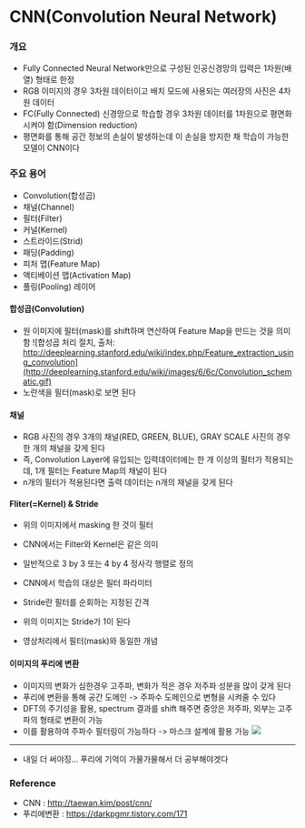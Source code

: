 # CNN(Convolution Neural Network)

### 개요
- Fully Connected Neural Network만으로 구성된 인공신경망의 입력은 1차원(배열) 형태로 한정
- RGB 이미지의 경우 3차원 데이터이고 배치 모드에 사용되는 여러장의 사진은 4차원 데이터
- FC(Fully Connected) 신경망으로 학습할 경우 3차원 데이터를 1차원으로 평면화 시켜야 함(Dimension reduction)
- 평면화를 통해 공간 정보의 손실이 발생하는데 이 손실을 방지한 채 학습이 가능한 모델이 CNN이다

### 주요 용어
-   Convolution(합성곱)
-   채널(Channel)
-   필터(Filter)
-   커널(Kernel)
-   스트라이드(Strid)
-   패딩(Padding)
-   피처 맵(Feature Map)
-   액티베이션 맵(Activation Map)
-   풀링(Pooling) 레이어

#### 합성곱(Convolution)
- 원 이미지에 필터(mask)를 shift하며 연산하여 Feature Map을 만드는 것을 의미함
![합성곱 처리 절치, 출처: http://deeplearning.stanford.edu/wiki/index.php/Feature_extraction_using_convolution](http://deeplearning.stanford.edu/wiki/images/6/6c/Convolution_schematic.gif)
- 노란색을 필터(mask)로 보면 된다

#### 채널
- RGB 사진의 경우 3개의 채널(RED, GREEN, BLUE), GRAY SCALE 사진의 경우 한 개의 채널을 갖게 된다
- 즉, Convolution Layer에 유입되는 입력데이터에는 한 개 이상의 필터가 적용되는데, 1개 필터는 Feature Map의 채널이 된다
- n개의 필터가 적용된다면 출력 데이터는 n개의 채널을 갖게 된다

#### Fliter(=Kernel) & Stride
- 위의 이미지에서 masking 한 것이 필터
- CNN에서는 Filter와 Kernel은 같은 의미
- 일반적으로 3 by 3 또는 4 by 4 정사각 행렬로 정의
- CNN에서 학습의 대상은 필터 파라미터
- Stride란 필터를 순회하는 지정된 간격
- 위의 이미지는 Stride가 1이 된다
 
- 영상처리에서 필터(mask)와 동일한 개념

#### 이미지의 푸리에 변환
- 이미지의 변화가 심한경우 고주파, 변화가 적은 경우 저주파 성분을 많이 갖게 된다
- 푸리에 변환을 통해 공간 도메인 -> 주파수 도메인으로 변형을 시켜줄 수 있다
- DFT의 주기성을 활용, spectrum 결과를 shift 해주면 중앙은 저주파, 외부는 고주파의 형태로 변환이 가능
- 이를 활용하여 주파수 필터링이 가능하다 -> 마스크 설계에 활용 가능
![](https://t1.daumcdn.net/cfile/tistory/993C0C3359C8493E0D)

---
- 내일 더 써야징... 푸리에 기억이 가물가물해서 더 공부해야겟다
### Reference 
- CNN : http://taewan.kim/post/cnn/
- 푸리에변환 : https://darkpgmr.tistory.com/171
